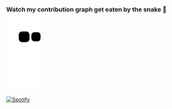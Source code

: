 ### Watch my contribution graph get eaten by the snake 🐍

<!-- platane/snk works, it just puts it on a new branch -->
![whudn snake gif](https://github.com/whudn/whudn/blob/output/github-contribution-grid-snake.svg)

[![Spotify](https://novatorem-eta-orpin.vercel.app/api/spotify)](https://open.spotify.com/user/1pgcbwzyhg2y4vkuhu4k2cpp4)

